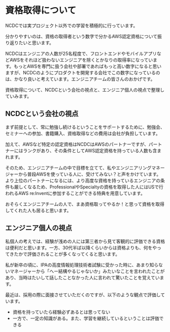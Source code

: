 # 資格取得について

NCDCでは実プロジェクト以外での学習を積極的に行っています。

分かりやすいのは、資格の取得者という数字で分かるAWS認定資格について振り返りたいと思います。

NCDCはエンジニアの人数が25名程度で、フロントエンドやモバイルアプリなどAWSをそれほど扱わないエンジニアを除くとかなりの取得率になっています。もっとAWSを専門に扱う会社や部署であればもっと高い数字になると思いますが、NCDCのようにプロダクトを開発する会社でこの数字になっているのは、かなり良いと考えています。エンジニアチームの皆さんのおかげです。

資格取得について、NCDCという会社の視点と、エンジニア個人の視点で整理していみます。

## NCDCという会社の視点

まず前提として、常に勉強し続けるということをサポートするために、勉強会、セミナーへの参加、書籍購入、資格取得などの費用は会社が負担しています。

加えて、AWSなど特定の認定資格はNCDCはAWSのパートナーですが、パートナーにはランクがあり、その条件としてAWS認定資格を持っている人数も含まれます。

そのため、エンジニアチームの中で目標を立てて、私やエンジニアリングマネージャーから普段AWSを使っている人に、受けてみない？と声をかけています。より上位のパートナーになるには、より高度な資格を持っているエンジニアの条件も厳しくなるため、ProfessionalやSpecialtyの資格を取得した人にはUSで行われるAWS re:Inventに参加することができる特典を用意しています。

おそらくエンジニアチームの人で、まあ資格取ってやるか！と思って資格を取得してくれた人も居ると思います。

## エンジニア個人の視点

私個人の考えでは、経験が浅めの人には第三者から見て客観的に評価できる資格は便利だと思います。一方、30代半ば以降くらいからは資格よりも、何をやってきたかで評価されることが多くなってくると思います。

私が新卒の頃に、IPAの高度情報処理技術者試験に受かった時に、あまり知らないマネージャーから「へー結構やるじゃないか」みたいなことを言われたことがあり、当時はたいして話したことなかった人に言われて驚いたことを覚えています。

最近は、採用の際に面接させていただくのですが、以下のような観点で評価しています。

- 資格を持っていたら経験必ずあるとは思ってない
- 一方で、一定の知識がある。また、学習を継続しているということは評価できる

